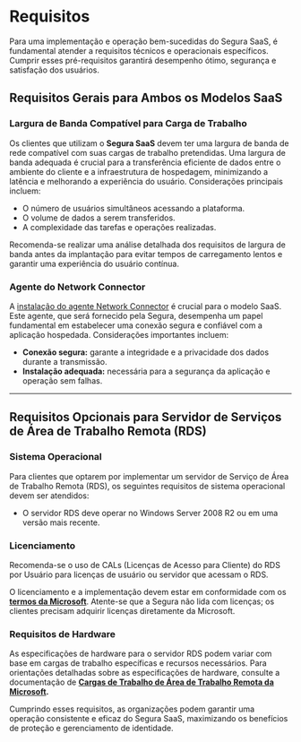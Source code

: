 # Requisitos

Para uma implementação e operação bem-sucedidas do Segura SaaS, é fundamental atender a requisitos técnicos e operacionais específicos. Cumprir esses pré-requisitos garantirá desempenho ótimo, segurança e satisfação dos usuários.

## Requisitos Gerais para Ambos os Modelos SaaS

### Largura de Banda Compatível para Carga de Trabalho

Os clientes que utilizam o **Segura SaaS** devem ter uma largura de banda de rede compatível com suas cargas de trabalho pretendidas. Uma largura de banda adequada é crucial para a transferência eficiente de dados entre o ambiente do cliente e a infraestrutura de hospedagem, minimizando a latência e melhorando a experiência do usuário. Considerações principais incluem:

* O número de usuários simultâneos acessando a plataforma.  
* O volume de dados a serem transferidos.  
* A complexidade das tarefas e operações realizadas.

Recomenda-se realizar uma análise detalhada dos requisitos de largura de banda antes da implantação para evitar tempos de carregamento lentos e garantir uma experiência do usuário contínua.

### **Agente do Network Connector**

A [instalação do agente Network Connector](/v4/docs/pt/network-connector-how-to-install-network-connector) é crucial para o modelo SaaS. Este agente, que será fornecido pela Segura, desempenha um papel fundamental em estabelecer uma conexão segura e confiável com a aplicação hospedada. Considerações importantes incluem:

* **Conexão segura:** garante a integridade e a privacidade dos dados durante a transmissão.  
* **Instalação adequada:** necessária para a segurança da aplicação e operação sem falhas.

---

## Requisitos Opcionais para Servidor de Serviços de Área de Trabalho Remota (RDS)

### Sistema Operacional

Para clientes que optarem por implementar um servidor de Serviço de Área de Trabalho Remota (RDS), os seguintes requisitos de sistema operacional devem ser atendidos:

* O servidor RDS deve operar no Windows Server 2008 R2 ou em uma versão mais recente.

### Licenciamento

Recomenda-se o uso de CALs (Licenças de Acesso para Cliente) do RDS por Usuário para licenças de usuário ou servidor que acessam o RDS.

O licenciamento e a implementação devem estar em conformidade com os **[termos da Microsoft](https://learn.microsoft.com/en-us/windows-server/remote/remote-desktop-services/rds-client-access-license)**. Atente-se que a Segura não lida com licenças; os clientes precisam adquirir licenças diretamente da Microsoft.

### Requisitos de Hardware

As especificações de hardware para o servidor RDS podem variar com base em cargas de trabalho específicas e recursos necessários. Para orientações detalhadas sobre as especificações de hardware, consulte a documentação de **[Cargas de Trabalho de Área de Trabalho Remota da Microsoft](https://learn.microsoft.com/en-us/windows-server/remote/remote-desktop-services/virtual-machine-recs#workloads).**

Cumprindo esses requisitos, as organizações podem garantir uma operação consistente e eficaz do Segura SaaS, maximizando os benefícios de proteção e gerenciamento de identidade.